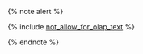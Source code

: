 {% note alert %}

{% include [not_allow_for_olap_text](not_allow_for_olap_text.md) %}

{% endnote %}